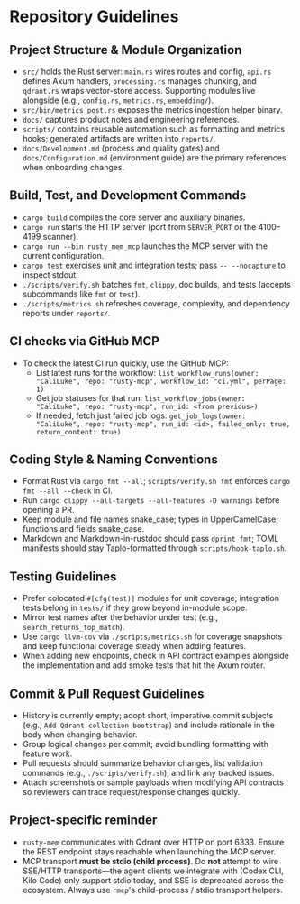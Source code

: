 # Repository Guidelines

## Project Structure & Module Organization

- `src/` holds the Rust server: `main.rs` wires routes and config, `api.rs` defines Axum handlers, `processing.rs` manages chunking, and `qdrant.rs` wraps vector-store access. Supporting modules live alongside (e.g., `config.rs`, `metrics.rs`, `embedding/`).
- `src/bin/metrics_post.rs` exposes the metrics ingestion helper binary.
- `docs/` captures product notes and engineering references.
- `scripts/` contains reusable automation such as formatting and metrics hooks; generated artifacts are written into `reports/`.
- `docs/Development.md` (process and quality gates) and `docs/Configuration.md` (environment guide) are the primary references when onboarding changes.

## Build, Test, and Development Commands

- `cargo build` compiles the core server and auxiliary binaries.
- `cargo run` starts the HTTP server (port from `SERVER_PORT` or the 4100–4199 scanner).
- `cargo run --bin rusty_mem_mcp` launches the MCP server with the current configuration.
- `cargo test` exercises unit and integration tests; pass `-- --nocapture` to inspect stdout.
- `./scripts/verify.sh` batches `fmt`, `clippy`, doc builds, and tests (accepts subcommands like `fmt` or `test`).
- `./scripts/metrics.sh` refreshes coverage, complexity, and dependency reports under `reports/`.

## CI checks via GitHub MCP

- To check the latest CI run quickly, use the GitHub MCP:
  - List latest runs for the workflow: `list_workflow_runs(owner: "CaliLuke", repo: "rusty-mcp", workflow_id: "ci.yml", perPage: 1)`
  - Get job statuses for that run: `list_workflow_jobs(owner: "CaliLuke", repo: "rusty-mcp", run_id: <from previous>)`
  - If needed, fetch just failed job logs: `get_job_logs(owner: "CaliLuke", repo: "rusty-mcp", run_id: <id>, failed_only: true, return_content: true)`

## Coding Style & Naming Conventions

- Format Rust via `cargo fmt --all`; `scripts/verify.sh fmt` enforces `cargo fmt --all --check` in CI.
- Run `cargo clippy --all-targets --all-features -D warnings` before opening a PR.
- Keep module and file names snake_case; types in UpperCamelCase; functions and fields snake_case.
- Markdown and Markdown-in-rustdoc should pass `dprint fmt`; TOML manifests should stay Taplo-formatted through `scripts/hook-taplo.sh`.

## Testing Guidelines

- Prefer colocated `#[cfg(test)]` modules for unit coverage; integration tests belong in `tests/` if they grow beyond in-module scope.
- Mirror test names after the behavior under test (e.g., `search_returns_top_match`).
- Use `cargo llvm-cov` via `./scripts/metrics.sh` for coverage snapshots and keep functional coverage steady when adding features.
- When adding new endpoints, check in API contract examples alongside the implementation and add smoke tests that hit the Axum router.

## Commit & Pull Request Guidelines

- History is currently empty; adopt short, imperative commit subjects (e.g., `Add Qdrant collection bootstrap`) and include rationale in the body when changing behavior.
- Group logical changes per commit; avoid bundling formatting with feature work.
- Pull requests should summarize behavior changes, list validation commands (e.g., `./scripts/verify.sh`), and link any tracked issues.
- Attach screenshots or sample payloads when modifying API contracts so reviewers can trace request/response changes quickly.

## Project-specific reminder

- `rusty-mem` communicates with Qdrant over HTTP on port 6333. Ensure the REST endpoint stays reachable when launching the MCP server.
- MCP transport **must be stdio (child process)**. Do **not** attempt to wire SSE/HTTP transports—the agent clients we integrate with (Codex CLI, Kilo Code) only support stdio today, and SSE is deprecated across the ecosystem. Always use `rmcp`'s child-process / stdio transport helpers.
